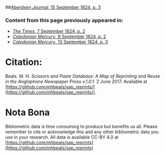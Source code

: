 ##[*Aberdeen Journal*, 15 September 1824, p. 3](https://mhbeals.github.io/sap_html/Aberdeen-Journal/Aberdeen-Journal-15-September-1824-p-3)

### Content from this page previously appeared in:
+ [*The Times*, 7 September 1824, p. 2](https://mhbeals.github.io/sap_html/The-Times/The-Times-7-September-1824-p-2)
+ [*Caledonian Mercury*, 9 September 1824, p. 2](https://mhbeals.github.io/sap_html/Caledonian-Mercury/Caledonian-Mercury-9-September-1824-p-2)
+ [*Caledonian Mercury*, 13 September 1824, p. 3](https://mhbeals.github.io/sap_html/Caledonian-Mercury/Caledonian-Mercury-13-September-1824-p-3)
                    
# Citation: 

Beals. M. H. *Scissors and Paste Database: A Map of Reprinting and Reuse in the Anglophone Newspaper Press v.1.0.1.* 2 June 2017. Available at [https://github.com/mhbeals/sap_reprints/](https://github.com/mhbeals/sap_reprints/). 
                    
# Nota Bona

Bibliometric data is time consuming to produce but benefits us all. Please remember to cite or acknowledge this and any other bibliometric data you use in your research. All data is available CC-BY 4.0 at [https://github.com/mhbeals/sap_reprints](https://github.com/mhbeals/sap_reprints)